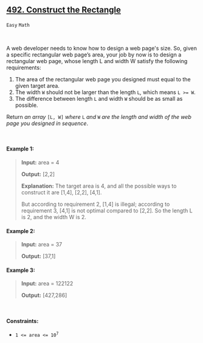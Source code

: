 ## [492. Construct the Rectangle](https://leetcode.com/problems/construct-the-rectangle/)

<code>Easy</code> <code>Math</code>

<br>

A web developer needs to know how to design a web page's size. So, given a specific rectangular web page’s area, your job by now is to design a rectangular web page, whose length L and width W satisfy the following requirements:

1. The area of the rectangular web page you designed must equal to the given target area.
2. The width <code>W</code> should not be larger than the length <code>L</code>, which means <code>L >= W</code>.
3. The difference between length <code>L</code> and width <code>W</code> should be as small as possible.

Return *an array* <code>[L, W]</code> *where* <code>L</code> *and* <code>W</code> *are the length and width of the web page you designed in sequence*.

<br>

#### Example 1:

> __Input:__ area = 4
>
> __Output:__ [2,2]
>
> __Explanation:__ The target area is 4, and all the possible ways to construct it are [1,4], [2,2], [4,1].
>
> But according to requirement 2, [1,4] is illegal; according to requirement 3,  [4,1] is not optimal compared to [2,2]. So the length L is 2, and the width W is 2.

#### Example 2:

> __Input:__ area = 37
>
> __Output:__ [37,1]

#### Example 3:

> __Input:__ area = 122122
>
> __Output:__ [427,286]

<br>

#### Constraints:

- <code>1 <= area <= 10<sup>7</sup></code>
